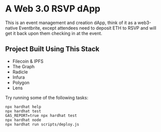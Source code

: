 # A Web 3.0 RSVP dApp 

This is an event management and creation dApp, think of it as a web3-native Eventbrite, except attendees need to deposit ETH to RSVP and will get it back upon them checking in at the event.

## Project Built Using This Stack

- Filecoin & IPFS
- The Graph
- Radicle
- Infura
- Polygon
- Lens

Try running some of the following tasks:

```shell
npx hardhat help
npx hardhat test
GAS_REPORT=true npx hardhat test
npx hardhat node
npx hardhat run scripts/deploy.js
```

